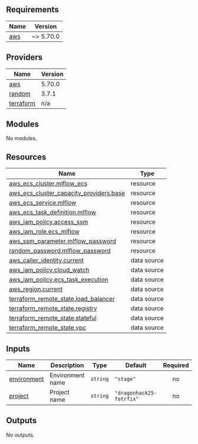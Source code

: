 <!-- BEGIN_TF_DOCS -->
## Requirements

| Name | Version |
|------|---------|
| <a name="requirement_aws"></a> [aws](#requirement\_aws) | ~> 5.70.0 |

## Providers

| Name | Version |
|------|---------|
| <a name="provider_aws"></a> [aws](#provider\_aws) | 5.70.0 |
| <a name="provider_random"></a> [random](#provider\_random) | 3.7.1 |
| <a name="provider_terraform"></a> [terraform](#provider\_terraform) | n/a |

## Modules

No modules.

## Resources

| Name | Type |
|------|------|
| [aws_ecs_cluster.mlflow_ecs](https://registry.terraform.io/providers/hashicorp/aws/latest/docs/resources/ecs_cluster) | resource |
| [aws_ecs_cluster_capacity_providers.base](https://registry.terraform.io/providers/hashicorp/aws/latest/docs/resources/ecs_cluster_capacity_providers) | resource |
| [aws_ecs_service.mlflow](https://registry.terraform.io/providers/hashicorp/aws/latest/docs/resources/ecs_service) | resource |
| [aws_ecs_task_definition.mlflow](https://registry.terraform.io/providers/hashicorp/aws/latest/docs/resources/ecs_task_definition) | resource |
| [aws_iam_policy.access_ssm](https://registry.terraform.io/providers/hashicorp/aws/latest/docs/resources/iam_policy) | resource |
| [aws_iam_role.ecs_mlflow](https://registry.terraform.io/providers/hashicorp/aws/latest/docs/resources/iam_role) | resource |
| [aws_ssm_parameter.mlflow_password](https://registry.terraform.io/providers/hashicorp/aws/latest/docs/resources/ssm_parameter) | resource |
| [random_password.mlflow_password](https://registry.terraform.io/providers/hashicorp/random/latest/docs/resources/password) | resource |
| [aws_caller_identity.current](https://registry.terraform.io/providers/hashicorp/aws/latest/docs/data-sources/caller_identity) | data source |
| [aws_iam_policy.cloud_watch](https://registry.terraform.io/providers/hashicorp/aws/latest/docs/data-sources/iam_policy) | data source |
| [aws_iam_policy.ecs_task_execution](https://registry.terraform.io/providers/hashicorp/aws/latest/docs/data-sources/iam_policy) | data source |
| [aws_region.current](https://registry.terraform.io/providers/hashicorp/aws/latest/docs/data-sources/region) | data source |
| [terraform_remote_state.load_balancer](https://registry.terraform.io/providers/hashicorp/terraform/latest/docs/data-sources/remote_state) | data source |
| [terraform_remote_state.registry](https://registry.terraform.io/providers/hashicorp/terraform/latest/docs/data-sources/remote_state) | data source |
| [terraform_remote_state.stateful](https://registry.terraform.io/providers/hashicorp/terraform/latest/docs/data-sources/remote_state) | data source |
| [terraform_remote_state.vpc](https://registry.terraform.io/providers/hashicorp/terraform/latest/docs/data-sources/remote_state) | data source |

## Inputs

| Name | Description | Type | Default | Required |
|------|-------------|------|---------|:--------:|
| <a name="input_environment"></a> [environment](#input\_environment) | Environment name | `string` | `"stage"` | no |
| <a name="input_project"></a> [project](#input\_project) | Project name | `string` | `"dragonhack25-fotrfix"` | no |

## Outputs

No outputs.
<!-- END_TF_DOCS -->
